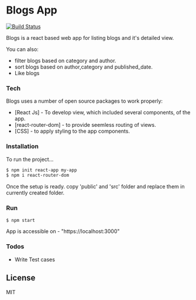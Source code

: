 # Blogs App

[![Build Status](https://travis-ci.org/joemccann/dillinger.svg?branch=master)](https://travis-ci.org/joemccann/dillinger)

Blogs is a react based web app for listing blogs and it's detailed view.
  
You can also:
  - filter blogs based on category and author.
  - sort blogs based on author,category and published_date.
  - Like blogs 

### Tech

Blogs uses a number of open source packages to work properly:

* [React Js] - To develop view, which included several components, of the app.
* [react-router-dom] - to provide seemless routing of views.
* [CSS] - to apply styling to the app components.

### Installation

To run the project...

```sh
$ npm init react-app my-app
$ npm i react-router-dom
```
Once the setup is ready. copy 'public' and 'src' folder and replace them in currently created folder.

### Run
```sh
$ npm start
```
App is accessible on -  "https://localhost:3000" 

### Todos

 - Write Test cases

License
----

MIT